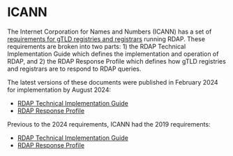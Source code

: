 # ICANN

The Internet Corporation for Names and Numbers (ICANN) has a set of [requirements for gTLD registries and registrars](https://www.icann.org/gtld-rdap-profile)
running RDAP. These requirements are broken into two parts: 1) the RDAP Technical Implementation Guide which
defines the implementation and operation of RDAP, and 2) the RDAP Response Profile which defines how gTLD registries
and registrars are to respond to RDAP queries.

The latest versions of these documents were published in February 2024 for implementation by August 2024:
* [RDAP Technical Implementation Guide](https://www.icann.org/en/system/files/files/rdap-technical-implementation-guide-21feb24-en.pdf)
* [RDAP Response Profile](https://www.icann.org/en/system/files/files/rdap-response-profile-21feb24-en.pdf)

Previous to the 2024 requirements, ICANN had the 2019 requirements:
* [RDAP Technical Implementation Guide](https://www.icann.org/en/system/files/files/rdap-technical-implementation-guide-15feb19-en.pdf)
* [RDAP Response Profile](https://www.icann.org/en/system/files/files/rdap-technical-implementation-guide-15feb19-en.pdf)

